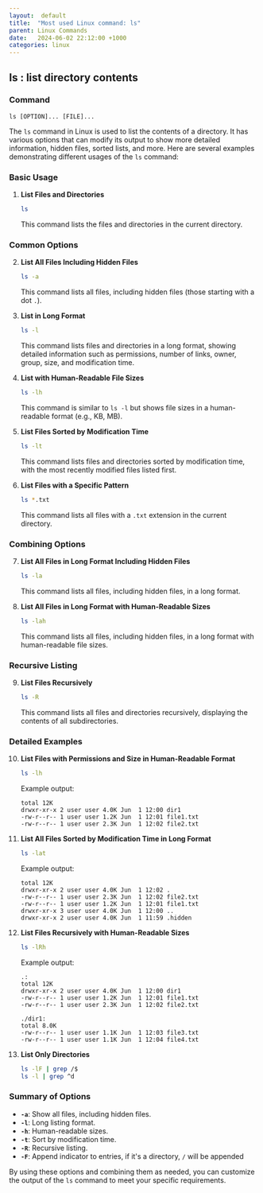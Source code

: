 ```yaml
---
layout:  default
title:  "Most used Linux command: ls"
parent: Linux Commands
date:   2024-06-02 22:12:00 +1000
categories: linux
---
```


## ls : list directory contents

### Command
`ls [OPTION]... [FILE]...`

The `ls` command in Linux is used to list the contents of a directory. It has various options that can modify its output to show more detailed information, hidden files, sorted lists, and more. Here are several examples demonstrating different usages of the `ls` command:

### Basic Usage

1. **List Files and Directories**
   ```sh
   ls
   ```
   This command lists the files and directories in the current directory.

### Common Options

2. **List All Files Including Hidden Files**
   ```sh
   ls -a
   ```
   This command lists all files, including hidden files (those starting with a dot `.`).

3. **List in Long Format**
   ```sh
   ls -l
   ```
   This command lists files and directories in a long format, showing detailed information such as permissions, number of links, owner, group, size, and modification time.

4. **List with Human-Readable File Sizes**
   ```sh
   ls -lh
   ```
   This command is similar to `ls -l` but shows file sizes in a human-readable format (e.g., KB, MB).

5. **List Files Sorted by Modification Time**
   ```sh
   ls -lt
   ```
   This command lists files and directories sorted by modification time, with the most recently modified files listed first.

6. **List Files with a Specific Pattern**
   ```sh
   ls *.txt
   ```
   This command lists all files with a `.txt` extension in the current directory.

### Combining Options

7. **List All Files in Long Format Including Hidden Files**
   ```sh
   ls -la
   ```
   This command lists all files, including hidden files, in a long format.

8. **List All Files in Long Format with Human-Readable Sizes**
   ```sh
   ls -lah
   ```
   This command lists all files, including hidden files, in a long format with human-readable file sizes.

### Recursive Listing

9. **List Files Recursively**
   ```sh
   ls -R
   ```
   This command lists all files and directories recursively, displaying the contents of all subdirectories.

### Detailed Examples

10. **List Files with Permissions and Size in Human-Readable Format**
    ```sh
    ls -lh
    ```
    Example output:
    ```
    total 12K
    drwxr-xr-x 2 user user 4.0K Jun  1 12:00 dir1
    -rw-r--r-- 1 user user 1.2K Jun  1 12:01 file1.txt
    -rw-r--r-- 1 user user 2.3K Jun  1 12:02 file2.txt
    ```

11. **List All Files Sorted by Modification Time in Long Format**
    ```sh
    ls -lat
    ```
    Example output:
    ```
    total 12K
    drwxr-xr-x 2 user user 4.0K Jun  1 12:02 .
    -rw-r--r-- 1 user user 2.3K Jun  1 12:02 file2.txt
    -rw-r--r-- 1 user user 1.2K Jun  1 12:01 file1.txt
    drwxr-xr-x 3 user user 4.0K Jun  1 12:00 ..
    drwxr-xr-x 2 user user 4.0K Jun  1 11:59 .hidden
    ```

12. **List Files Recursively with Human-Readable Sizes**
    ```sh
    ls -lRh
    ```
    Example output:
    ```
    .:
    total 12K
    drwxr-xr-x 2 user user 4.0K Jun  1 12:00 dir1
    -rw-r--r-- 1 user user 1.2K Jun  1 12:01 file1.txt
    -rw-r--r-- 1 user user 2.3K Jun  1 12:02 file2.txt

    ./dir1:
    total 8.0K
    -rw-r--r-- 1 user user 1.1K Jun  1 12:03 file3.txt
    -rw-r--r-- 1 user user 1.1K Jun  1 12:04 file4.txt
    ```

13. **List Only Directories**
    ```sh
    ls -lF | grep /$
    ls -l | grep ^d
    ```


### Summary of Options

- **`-a`**: Show all files, including hidden files.
- **`-l`**: Long listing format.
- **`-h`**: Human-readable sizes.
- **`-t`**: Sort by modification time.
- **`-R`**: Recursive listing.
- **`-F`**: Append indicator to entries, if it's a directory, `/` will be appended

By using these options and combining them as needed, you can customize the output of the `ls` command to meet your specific requirements.

